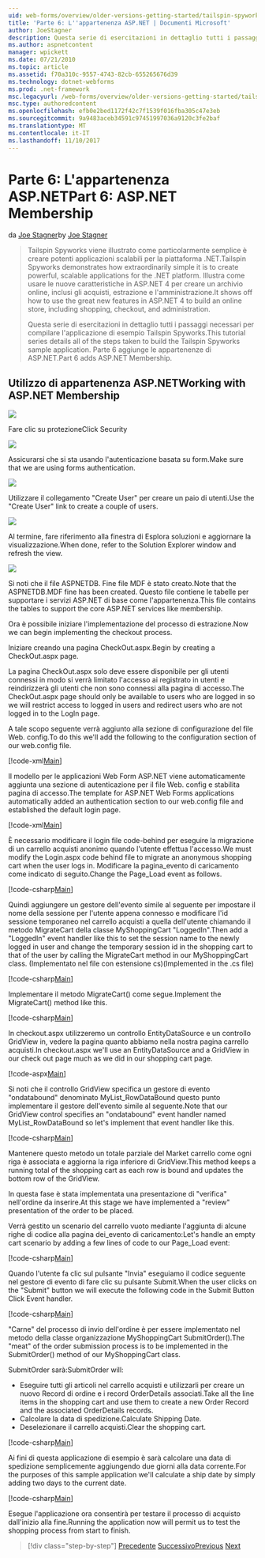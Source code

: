 ```yaml
---
uid: web-forms/overview/older-versions-getting-started/tailspin-spyworks/tailspin-spyworks-part-6
title: 'Parte 6: L''appartenenza ASP.NET | Documenti Microsoft'
author: JoeStagner
description: Questa serie di esercitazioni in dettaglio tutti i passaggi necessari per compilare l'applicazione di esempio Tailspin Spyworks. Parte 6 aggiunge le appartenenze di ASP.NET.
ms.author: aspnetcontent
manager: wpickett
ms.date: 07/21/2010
ms.topic: article
ms.assetid: f70a310c-9557-4743-82cb-655265676d39
ms.technology: dotnet-webforms
ms.prod: .net-framework
msc.legacyurl: /web-forms/overview/older-versions-getting-started/tailspin-spyworks/tailspin-spyworks-part-6
msc.type: authoredcontent
ms.openlocfilehash: efb0e2bed1172f42c7f1539f016fba305c47e3eb
ms.sourcegitcommit: 9a9483aceb34591c97451997036a9120c3fe2baf
ms.translationtype: MT
ms.contentlocale: it-IT
ms.lasthandoff: 11/10/2017
---
```

<a name="part-6-aspnet-membership"></a><span data-ttu-id="2cf72-104">Parte 6: L'appartenenza ASP.NET</span><span class="sxs-lookup"><span data-stu-id="2cf72-104">Part 6: ASP.NET Membership</span></span>
====================
<span data-ttu-id="2cf72-105">da [Joe Stagner](https://github.com/JoeStagner)</span><span class="sxs-lookup"><span data-stu-id="2cf72-105">by [Joe Stagner](https://github.com/JoeStagner)</span></span>

> <span data-ttu-id="2cf72-106">Tailspin Spyworks viene illustrato come particolarmente semplice è creare potenti applicazioni scalabili per la piattaforma .NET.</span><span class="sxs-lookup"><span data-stu-id="2cf72-106">Tailspin Spyworks demonstrates how extraordinarily simple it is to create powerful, scalable applications for the .NET platform.</span></span> <span data-ttu-id="2cf72-107">Illustra come usare le nuove caratteristiche in ASP.NET 4 per creare un archivio online, inclusi gli acquisti, estrazione e l'amministrazione.</span><span class="sxs-lookup"><span data-stu-id="2cf72-107">It shows off how to use the great new features in ASP.NET 4 to build an online store, including shopping, checkout, and administration.</span></span>
> 
> <span data-ttu-id="2cf72-108">Questa serie di esercitazioni in dettaglio tutti i passaggi necessari per compilare l'applicazione di esempio Tailspin Spyworks.</span><span class="sxs-lookup"><span data-stu-id="2cf72-108">This tutorial series details all of the steps taken to build the Tailspin Spyworks sample application.</span></span> <span data-ttu-id="2cf72-109">Parte 6 aggiunge le appartenenze di ASP.NET.</span><span class="sxs-lookup"><span data-stu-id="2cf72-109">Part 6 adds ASP.NET Membership.</span></span>


## <a id="_Toc260221672"></a><span data-ttu-id="2cf72-110">Utilizzo di appartenenza ASP.NET</span><span class="sxs-lookup"><span data-stu-id="2cf72-110">Working with ASP.NET Membership</span></span>

![](tailspin-spyworks-part-6/_static/image1.png)

<span data-ttu-id="2cf72-111">Fare clic su protezione</span><span class="sxs-lookup"><span data-stu-id="2cf72-111">Click Security</span></span>

![](tailspin-spyworks-part-6/_static/image1.jpg)

<span data-ttu-id="2cf72-112">Assicurarsi che si sta usando l'autenticazione basata su form.</span><span class="sxs-lookup"><span data-stu-id="2cf72-112">Make sure that we are using forms authentication.</span></span>

![](tailspin-spyworks-part-6/_static/image2.jpg)

<span data-ttu-id="2cf72-113">Utilizzare il collegamento "Create User" per creare un paio di utenti.</span><span class="sxs-lookup"><span data-stu-id="2cf72-113">Use the "Create User" link to create a couple of users.</span></span>

![](tailspin-spyworks-part-6/_static/image3.jpg)

<span data-ttu-id="2cf72-114">Al termine, fare riferimento alla finestra di Esplora soluzioni e aggiornare la visualizzazione.</span><span class="sxs-lookup"><span data-stu-id="2cf72-114">When done, refer to the Solution Explorer window and refresh the view.</span></span>

![](tailspin-spyworks-part-6/_static/image2.png)

<span data-ttu-id="2cf72-115">Si noti che il file ASPNETDB. Fine file MDF è stato creato.</span><span class="sxs-lookup"><span data-stu-id="2cf72-115">Note that the ASPNETDB.MDF fine has been created.</span></span> <span data-ttu-id="2cf72-116">Questo file contiene le tabelle per supportare i servizi ASP.NET di base come l'appartenenza.</span><span class="sxs-lookup"><span data-stu-id="2cf72-116">This file contains the tables to support the core ASP.NET services like membership.</span></span>

<span data-ttu-id="2cf72-117">Ora è possibile iniziare l'implementazione del processo di estrazione.</span><span class="sxs-lookup"><span data-stu-id="2cf72-117">Now we can begin implementing the checkout process.</span></span>

<span data-ttu-id="2cf72-118">Iniziare creando una pagina CheckOut.aspx.</span><span class="sxs-lookup"><span data-stu-id="2cf72-118">Begin by creating a CheckOut.aspx page.</span></span>

<span data-ttu-id="2cf72-119">La pagina CheckOut.aspx solo deve essere disponibile per gli utenti connessi in modo si verrà limitato l'accesso ai registrato in utenti e reindirizzerà gli utenti che non sono connessi alla pagina di accesso.</span><span class="sxs-lookup"><span data-stu-id="2cf72-119">The CheckOut.aspx page should only be available to users who are logged in so we will restrict access to logged in users and redirect users who are not logged in to the LogIn page.</span></span>

<span data-ttu-id="2cf72-120">A tale scopo seguente verrà aggiunto alla sezione di configurazione del file Web. config.</span><span class="sxs-lookup"><span data-stu-id="2cf72-120">To do this we'll add the following to the configuration section of our web.config file.</span></span>

[!code-xml[Main](tailspin-spyworks-part-6/samples/sample1.xml)]

<span data-ttu-id="2cf72-121">Il modello per le applicazioni Web Form ASP.NET viene automaticamente aggiunta una sezione di autenticazione per il file Web. config e stabilita pagina di accesso.</span><span class="sxs-lookup"><span data-stu-id="2cf72-121">The template for ASP.NET Web Forms applications automatically added an authentication section to our web.config file and established the default login page.</span></span>

[!code-xml[Main](tailspin-spyworks-part-6/samples/sample2.xml)]

<span data-ttu-id="2cf72-122">È necessario modificare il login file code-behind per eseguire la migrazione di un carrello acquisti anonimo quando l'utente effettua l'accesso.</span><span class="sxs-lookup"><span data-stu-id="2cf72-122">We must modify the Login.aspx code behind file to migrate an anonymous shopping cart when the user logs in.</span></span> <span data-ttu-id="2cf72-123">Modificare la pagina\_evento di caricamento come indicato di seguito.</span><span class="sxs-lookup"><span data-stu-id="2cf72-123">Change the Page\_Load event as follows.</span></span>

[!code-csharp[Main](tailspin-spyworks-part-6/samples/sample3.cs)]

<span data-ttu-id="2cf72-124">Quindi aggiungere un gestore dell'evento simile al seguente per impostare il nome della sessione per l'utente appena connesso e modificare l'id sessione temporaneo nel carrello acquisti a quella dell'utente chiamando il metodo MigrateCart della classe MyShoppingCart "LoggedIn".</span><span class="sxs-lookup"><span data-stu-id="2cf72-124">Then add a "LoggedIn" event handler like this to set the session name to the newly logged in user and change the temporary session id in the shopping cart to that of the user by calling the MigrateCart method in our MyShoppingCart class.</span></span> <span data-ttu-id="2cf72-125">(Implementato nel file con estensione cs)</span><span class="sxs-lookup"><span data-stu-id="2cf72-125">(Implemented in the .cs file)</span></span>

[!code-csharp[Main](tailspin-spyworks-part-6/samples/sample4.cs)]

<span data-ttu-id="2cf72-126">Implementare il metodo MigrateCart() come segue.</span><span class="sxs-lookup"><span data-stu-id="2cf72-126">Implement the MigrateCart() method like this.</span></span>

[!code-csharp[Main](tailspin-spyworks-part-6/samples/sample5.cs)]

<span data-ttu-id="2cf72-127">In checkout.aspx utilizzeremo un controllo EntityDataSource e un controllo GridView in, vedere la pagina quanto abbiamo nella nostra pagina carrello acquisti.</span><span class="sxs-lookup"><span data-stu-id="2cf72-127">In checkout.aspx we'll use an EntityDataSource and a GridView in our check out page much as we did in our shopping cart page.</span></span>

[!code-aspx[Main](tailspin-spyworks-part-6/samples/sample6.aspx)]

<span data-ttu-id="2cf72-128">Si noti che il controllo GridView specifica un gestore di evento "ondatabound" denominato MyList\_RowDataBound questo punto implementare il gestore dell'evento simile al seguente.</span><span class="sxs-lookup"><span data-stu-id="2cf72-128">Note that our GridView control specifies an "ondatabound" event handler named MyList\_RowDataBound so let's implement that event handler like this.</span></span>

[!code-csharp[Main](tailspin-spyworks-part-6/samples/sample7.cs)]

<span data-ttu-id="2cf72-129">Mantenere questo metodo un totale parziale del Market carrello come ogni riga è associata e aggiorna la riga inferiore di GridView.</span><span class="sxs-lookup"><span data-stu-id="2cf72-129">This method keeps a running total of the shopping cart as each row is bound and updates the bottom row of the GridView.</span></span>

<span data-ttu-id="2cf72-130">In questa fase è stata implementata una presentazione di "verifica" nell'ordine da inserire.</span><span class="sxs-lookup"><span data-stu-id="2cf72-130">At this stage we have implemented a "review" presentation of the order to be placed.</span></span>

<span data-ttu-id="2cf72-131">Verrà gestito un scenario del carrello vuoto mediante l'aggiunta di alcune righe di codice alla pagina dei\_evento di caricamento:</span><span class="sxs-lookup"><span data-stu-id="2cf72-131">Let's handle an empty cart scenario by adding a few lines of code to our Page\_Load event:</span></span>

[!code-csharp[Main](tailspin-spyworks-part-6/samples/sample8.cs)]

<span data-ttu-id="2cf72-132">Quando l'utente fa clic sul pulsante "Invia" eseguiamo il codice seguente nel gestore di evento di fare clic su pulsante Submit.</span><span class="sxs-lookup"><span data-stu-id="2cf72-132">When the user clicks on the "Submit" button we will execute the following code in the Submit Button Click Event handler.</span></span>

[!code-csharp[Main](tailspin-spyworks-part-6/samples/sample9.cs)]

<span data-ttu-id="2cf72-133">"Carne" del processo di invio dell'ordine è per essere implementato nel metodo della classe organizzazione MyShoppingCart SubmitOrder().</span><span class="sxs-lookup"><span data-stu-id="2cf72-133">The "meat" of the order submission process is to be implemented in the SubmitOrder() method of our MyShoppingCart class.</span></span>

<span data-ttu-id="2cf72-134">SubmitOrder sarà:</span><span class="sxs-lookup"><span data-stu-id="2cf72-134">SubmitOrder will:</span></span>

- <span data-ttu-id="2cf72-135">Eseguire tutti gli articoli nel carrello acquisti e utilizzarli per creare un nuovo Record di ordine e i record OrderDetails associati.</span><span class="sxs-lookup"><span data-stu-id="2cf72-135">Take all the line items in the shopping cart and use them to create a new Order Record and the associated OrderDetails records.</span></span>
- <span data-ttu-id="2cf72-136">Calcolare la data di spedizione.</span><span class="sxs-lookup"><span data-stu-id="2cf72-136">Calculate Shipping Date.</span></span>
- <span data-ttu-id="2cf72-137">Deselezionare il carrello acquisti.</span><span class="sxs-lookup"><span data-stu-id="2cf72-137">Clear the shopping cart.</span></span>


[!code-csharp[Main](tailspin-spyworks-part-6/samples/sample10.cs)]

<span data-ttu-id="2cf72-138">Ai fini di questa applicazione di esempio è sarà calcolare una data di spedizione semplicemente aggiungendo due giorni alla data corrente.</span><span class="sxs-lookup"><span data-stu-id="2cf72-138">For the purposes of this sample application we'll calculate a ship date by simply adding two days to the current date.</span></span>

[!code-csharp[Main](tailspin-spyworks-part-6/samples/sample11.cs)]

<span data-ttu-id="2cf72-139">Esegue l'applicazione ora consentirà per testare il processo di acquisto dall'inizio alla fine.</span><span class="sxs-lookup"><span data-stu-id="2cf72-139">Running the application now will permit us to test the shopping process from start to finish.</span></span>

>[!div class="step-by-step"]
<span data-ttu-id="2cf72-140">[Precedente](tailspin-spyworks-part-5.md)
[Successivo](tailspin-spyworks-part-7.md)</span><span class="sxs-lookup"><span data-stu-id="2cf72-140">[Previous](tailspin-spyworks-part-5.md)
[Next](tailspin-spyworks-part-7.md)</span></span>
